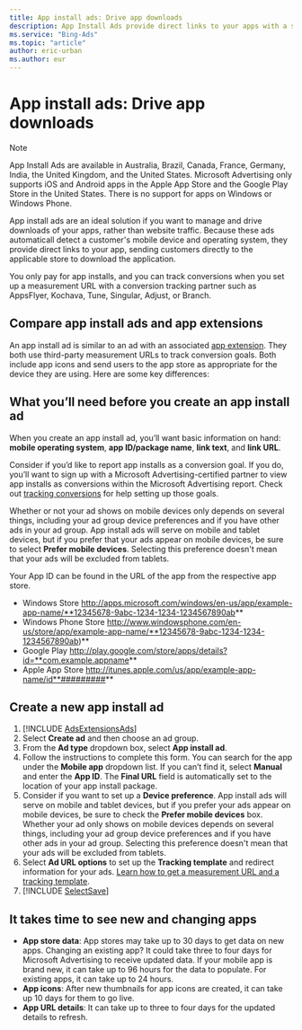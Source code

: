 ```yaml
---
title: App install ads: Drive app downloads
description: App Install Ads provide direct links to your apps with a single button.
ms.service: "Bing-Ads"
ms.topic: "article"
author: eric-urban
ms.author: eur
---
```


# App install ads: Drive app downloads

> [!NOTE]
> App Install Ads are available in Australia, Brazil, Canada, France, Germany, India, the United Kingdom, and the United States.
> Microsoft Advertising only supports iOS and Android apps in the Apple App Store and the Google Play Store in the United States. There is no support for apps on Windows or Windows Phone.

App install ads are an ideal solution if you want to manage and drive downloads of your apps, rather than website traffic. Because these ads automaticall detect a customer's mobile device and operating system, they provide direct links to your app, sending customers directly to the applicable store to download the application.

You only pay for app installs, and you can track conversions when you set up a measurement URL with a conversion tracking partner such as AppsFlyer, Kochava, Tune, Singular, Adjust, or Branch.

## Compare app install ads and app extensions

An app install ad is similar to an ad with an associated [app extension](./hlp_BA_CONC_AdExtensionAppExtension.md). They both use third-party measurement URLs to track conversion goals. Both include app icons and send users to the app store as appropriate for the device they are using. Here are some key differences:

## What you’ll need before you create an app install ad

When you create an app install ad, you’ll want basic information on hand: **mobile operating system**, **app ID/package name**, **link text**, and **link URL**.

Consider if you’d like to report app installs as a conversion goal. If you do, you’ll want to sign up with a Microsoft Advertising-certified partner to view app installs as conversions within the Microsoft Advertising report. Check out [tracking conversions](./hlp_BA_PROC_UETv2MobileApp.md) for help setting up those goals.

Whether or not your ad shows on mobile devices only depends on several things, including your ad group device preferences and if you have other ads in your ad group. App install ads will serve on mobile and tablet devices, but if you prefer that your ads appear on mobile devices, be sure to select **Prefer mobile devices**. Selecting this preference doesn't mean that your ads will be excluded from tablets.

Your App ID can be found in the URL of the app from the respective app store.

- Windows Store			  http://apps.microsoft.com/windows/en-us/app/example-app-name/**12345678-9abc-1234-1234-1234567890ab**
- Windows Phone Store			  http://www.windowsphone.com/en-us/store/app/example-app-name/**12345678-9abc-1234-1234-1234567890ab)**
- Google Play			  http://play.google.com/store/apps/details?id=**com.example.appname**
- Apple App Store			  http://itunes.apple.com/us/app/example-app-name/id**#########**

## Create a new app install ad

1. [!INCLUDE [AdsExtensionsAds](./includes/AdsExtensionsAds.md)]
1. Select **Create ad** and then choose an ad group.
1. From the **Ad type** dropdown box, select **App install ad**.
1. Follow the instructions to complete this form. You can search for the app under the **Mobile app** dropdown list. If you can’t find it, select **Manual** and enter the **App ID**. The **Final URL** field is automatically set to the location of your app install package.
1. Consider if you want to set up a **Device preference**. App install ads will serve on mobile and tablet devices, but if you prefer your ads appear on mobile devices, be sure to check the **Prefer mobile devices** box. Whether your ad only shows on mobile devices depends on several things, including your ad group device preferences and if you have other ads in your ad group. Selecting this preference doesn't mean that your ads will be excluded from tablets.
1. Select **Ad URL options** to set up the **Tracking template** and redirect information for your ads. [Learn how to get a measurement URL and a tracking template](./hlp_BA_PROC_UETv2MobileApp.md).
1. [!INCLUDE [SelectSave](./includes/SelectSave.md)]

## It takes time to see new and changing apps

- **App store data**: App stores may take up to 30 days to get data on new apps. Changing an existing app? It could take three to four days for Microsoft Advertising to receive updated data. If your mobile app is brand new, it can take up to 96 hours for the data to populate. For existing apps, it can take up to 24 hours.
- **App icons**: After new thumbnails for app icons are created, it can take up 10 days for them to go live.
- **App URL details**: It can take up to three to four days for the updated details to refresh.


